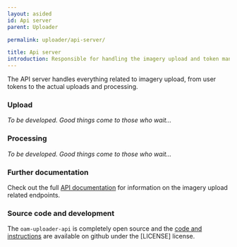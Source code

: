 ```yaml
---
layout: asided
id: Api server
parent: Uploader

permalink: uploader/api-server/

title: Api server
introduction: Responsible for handling the imagery upload and token management
---
```


The API server handles everything related to imagery upload, from user tokens to the actual uploads and processing.

### Upload

*To be developed. Good things come to those who wait...*

### Processing

*To be developed. Good things come to those who wait...*

### Further documentation
Check out the full [API documentation](http://hotosm.github.io/oam-uploader-api/) for information on the imagery upload related endpoints.

### Source code and development
The `oam-uploader-api` is completely open source and the [code and instructions](https://github.com/hotosm/oam-uploader-api) are available on github under the [LICENSE] license.
